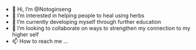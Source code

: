 - 👋 Hi, I’m @Notoginseng
- 👀 I’m interested in helping people to heal using herbs
- 🌱 I’m currently developing myself through further education
- 💞️ I’m looking to collaborate on ways to strengthen my connection to my higher self
- 📫 How to reach me ...

<!---
Notoginseng/Notoginseng is a ✨ special ✨ repository because its `README.md` (this file) appears on your GitHub profile.
You can click the Preview link to take a look at your changes.
--->
